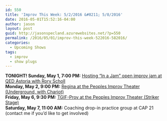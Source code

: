 ```yaml
---
id: 550
title: 'Improv This Week: 5/2/2016 &#8211; 5/8/2016'
date: 2016-05-01T15:52:16-04:00
author: jason
layout: post
guid: http://jasonspecland.azurewebsites.net/?p=550
permalink: /2016/05/01/improv-this-week-522016-582016/
categories:
  - Upcoming Shows
tags:
  - improv
  - show plugs
---
```

**TONIGHT! Sunday, May 1, 7:00 PM:** [Hosting &#8220;In a Jam&#8221; open improv jam at QED Astoria with Rory Scholl](http://qedastoria.com/products/in-a-jam-3)  
**Monday, May 2, 9:00 PM:** [Regina at the Peoples Improv Theater (Underground, with Chariot)](http://thepit-nyc.com/event/2016-05-02-chariot-regina)  
**Friday, May 6, 9:30 PM:** [TGIF-Prov at the Peoples Improv Theater (Striker Stage)](http://thepit-nyc.com/event/2016-05-06-tgif-prov)  
**Saturday, May 7, 11:00 AM:** Coaching drop-in practice group at CAP 21 (contact me if you&#8217;d like to get involved)